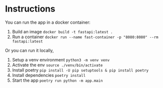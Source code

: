 # Instructions

You can run the app in a docker container:
1. Build an image `docker build -t fastapi:latest .`
2. Run a container `docker run --name fast-container -p "8080:8080" --rm  fastapi:latest`


Or you can run it locally, 
1. Setup a venv environment `python3 -m venv venv`
2. Activate the env `source ./venv/bin/activate`
3. Install poetry `pip install -U pip setuptools & pip install poetry`
4. Install dependencies `poetry install`
5. Start the app `poetry run python -m app.main`